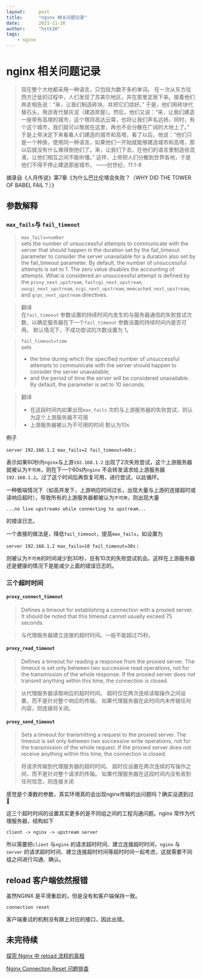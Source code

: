 ```yaml
---
layout:     post
title:      "nginx 相关问题记录"
date:       2021-11-26
author:     "hstk30"
tags:
    - nginx
---
```


# nginx 相关问题记录

> 现在整个大地都采用一种语言，只包括为数不多的单词。
在一次从东方往西方迁徙的过程中，人们发现了苏美尔地区，并在那里定居下来。接着他们奔走相告说：“来，让我们制造砖块，并把它们烧好。”
于是，他们用砖块代替石头，用沥青代替灰泥（建造房屋）。然后，他们又说：“来，让我们建造一座带有高塔的城市，这个塔将高达云霄，也将让我们声名远扬，同时，有个这个城市，我们就可以聚居在这里，再也不会分散在广阔的大地上了。”
于是上帝决定下来看看人们建造的城市和高塔，看了以后，他说：“他们只是一个种族，使用同一种语言，如果他们一开始就能够建造城市和高塔，那以后就没有什么难得倒他们了。来，让我们下去，在他们的语言里制造些混淆，让他们相互之间不能听懂。”
这样，上帝把人们分散到世界各地，于是他们不得不停止建造那座城市。
——创世纪，11:1-8

摘录自《人月传说》第7章《为什么巴比伦塔会失败？（WHY DID THE TOWER OF BABEL FAIL？）》

## 参数解释

### `max_fails`与 `fail_timeout`

> `max_fails=number`  
> sets the number of unsuccessful attempts to communicate with the server that should happen in the duration set by the fail_timeout parameter to consider the server unavailable for a duration also set by the fail_timeout parameter. By default, the number of unsuccessful attempts is set to 1. The zero value disables the accounting of attempts. What is considered an unsuccessful attempt is defined by the `proxy_next_upstream`, `fastcgi_next_upstream`, `uwsgi_next_upstream`, `scgi_next_upstream`, `memcached_next_upstream`, and `grpc_next_upstream` directives.

> 翻译  
> 在`fail_timeout` 参数设置的持续时间内发生的与服务器通信的失败尝试次数，以确定服务器在下一个`fail_timeout` 参数设置的持续时间内是否可用。 默认情况下，不成功尝试的次数设置为 1。

>`fail_timeout=time`  
>sets  
> - the time during which the specified number of unsuccessful attempts to communicate with the server should happen to consider the server unavailable;  
> - and the period of time the server will be considered unavailable.
> By default, the parameter is set to 10 seconds.  

> 翻译  
> - 在这段时间内如果出现`max_fails` 次的与上游服务器的失败尝试，则认为这个上游服务器不可用
> - 上游服务器被认为不可用的时间
> 默认为10s

例子

```
server 192.168.1.2 max_fails=2 fail_timeout=60s；
```

表示如果60秒内`nginx`与上游`192.168.1.2` 出现了2次失败尝试，这个上游服务器就被认为`不可用`，则在下一个60s内`nginx` 不会转发请求给上游服务器`192.168.1.2`。过了这个时间后再恢复可用，进行尝试，以此循环。

一种极端情况下（如高并发下，上游响应时间过长，出现大量与上游的连接超时或读响应超时），导致所有的上游服务器都被认为`不可用`，则出现大量

```
...no live upstreams while connecting to upstream...
```

的错误日志。

一个直接的做法是，降低`fail_timeout`，提高`max_fails`，如设置为

```
server 192.168.1.2 max_fails=10 fail_timeout=30s；
```

则被认为`不可用`的时间减少到30秒，且有10次的失败尝试机会。这样在上游服务器还是健康的情况下是能减少上面的错误日志的。

### 三个超时时间

#### `proxy_connect_timeout`

> Defines a timeout for establishing a connection with a proxied server. It should be noted that this timeout cannot usually exceed 75 seconds.

> 与代理服务器建立连接的超时时间。一般不能超过75秒。

#### `proxy_read_timeout`

> Defines a timeout for reading a response from the proxied server. The timeout is set only between two successive read operations, not for the transmission of the whole response. If the proxied server does not transmit anything within this time, the connection is closed.

> 从代理服务器读取响应的超时时间。 超时仅在两次连续读取操作之间设置，而不是针对整个响应的传输。 如果代理服务器在此时间内未传输任何内容，则连接将关闭。

#### `proxy_send_timeout `

> Sets a timeout for transmitting a request to the proxied server. The timeout is set only between two successive write operations, not for the transmission of the whole request. If the proxied server does not receive anything within this time, the connection is closed.
 
> 将请求传输到代理服务器的超时时间。 超时仅设置在两次连续的写操作之间，而不是针对整个请求的传输。 如果代理服务器在这段时间内没有收到任何信息，则连接关闭

感觉是个凑数的参数，真实环境真的会出现nginx传输的出问题吗？确实没遇到过😬


这三个超时时间的设置其实更多的是不同组之间的工程沟通问题。nginx 常作为代理服务器，结构如下

```
client -> nginx -> upstream server
```

所以需要把`client` 与`nginx` 的请求超时时间、建立连接超时时间，`nginx` 与`server` 的请求超时时间、建立连接超时时间等超时时间一起考虑，这就需要不同组之间进行沟通、确认。

## reload 客户端依然报错

虽然NGINX 是平滑重启的，但是没有和客户端保持一致。

`connection reset `

客户端重试的机制没有跟上对应的接口，因此出错。

## 未完待续


[探究 Nginx 中 reload 流程的真相](https://cloud.tencent.com/developer/article/1555933)

[Nginx Connection Reset 问题排查](https://segmentfault.com/a/1190000038463522)


